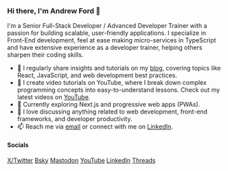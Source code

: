 ### Hi there, I'm Andrew Ford 👋

I'm a Senior Full-Stack Developer / Advanced Developer Trainer with a passion for building scalable, user-friendly applications. I specialize in Front-End development, feel at ease making micro-services in TypeScript and have extensive experience as a developer trainer, helping others sharpen their coding skills.

- 🔭 I regularly share insights and tutorials on my [blog](https://andrewford.co.nz), covering topics like React, JavaScript, and web development best practices.
- 🎥 I create video tutorials on YouTube, where I break down complex programming concepts into easy-to-understand lessons. Check out my latest videos on [YouTube](https://www.youtube.com/@CodeWithAndrewFord).
- 🌱 Currently exploring Next.js and progressive web apps (PWAs).
- 💬 I love discussing anything related to web development, front-end frameworks, and developer productivity.
- 📫 Reach me via [email](mailto:me@andrewford.co.nz) or connect with me on [LinkedIn](https://www.linkedin.com/in/andrewjamesford/).

#### Socials

[X/Twitter](https://x.com/codeandrewford)
[Bsky](https://bsky.app/profile/codewithandrewford.bsky.social)
[Mastodon](https://mastodon.nz/@andrewford)
[YouTube](https://www.youtube.com/@CodeWithAndrewFord)
[LinkedIn](https://www.linkedin.com/in/andrewjamesford/)
[Threads](https://www.threads.net/@codewithandrewford)
